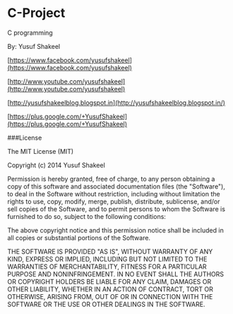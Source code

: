 C-Project
=========

C programming

By: Yusuf Shakeel

[https://www.facebook.com/yusufshakeel](https://www.facebook.com/yusufshakeel)

[http://www.youtube.com/yusufshakeel](http://www.youtube.com/yusufshakeel)

[http://yusufshakeelblog.blogspot.in](http://yusufshakeelblog.blogspot.in/)

[https://plus.google.com/+YusufShakeel](https://plus.google.com/+YusufShakeel)


###License

The MIT License (MIT)

Copyright (c) 2014 Yusuf Shakeel

Permission is hereby granted, free of charge, to any person obtaining a copy of
this software and associated documentation files (the "Software"), to deal in
the Software without restriction, including without limitation the rights to
use, copy, modify, merge, publish, distribute, sublicense, and/or sell copies of
the Software, and to permit persons to whom the Software is furnished to do so,
subject to the following conditions:

The above copyright notice and this permission notice shall be included in all
copies or substantial portions of the Software.

THE SOFTWARE IS PROVIDED "AS IS", WITHOUT WARRANTY OF ANY KIND, EXPRESS OR
IMPLIED, INCLUDING BUT NOT LIMITED TO THE WARRANTIES OF MERCHANTABILITY, FITNESS
FOR A PARTICULAR PURPOSE AND NONINFRINGEMENT. IN NO EVENT SHALL THE AUTHORS OR
COPYRIGHT HOLDERS BE LIABLE FOR ANY CLAIM, DAMAGES OR OTHER LIABILITY, WHETHER
IN AN ACTION OF CONTRACT, TORT OR OTHERWISE, ARISING FROM, OUT OF OR IN
CONNECTION WITH THE SOFTWARE OR THE USE OR OTHER DEALINGS IN THE SOFTWARE.
